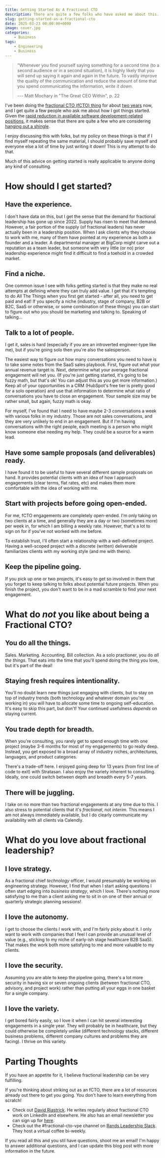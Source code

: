 ```yaml
---
title: Getting Started As A Fractional CTO
description: There are quite a few folks who have asked me about this. Here's the short version of how I got started, and some advice for those considering it.
slug: getting-started-as-a-fractional-cto
date: 2025-03-23 00:00:00+0000
image: cover.jpg
categories:
    - Business
tags:
    - Engineering
    - Business
---
```


> "Whenever you find yourself saying something for a second time (to a second
> audience or in a second situation), it is highly likely that you will send up
> saying it again and again in the future. To vastly improve the quality of the
> communication and reduce the amount of time that you spend communicating the
> information, _write it down_.
>
> --- Matt Mochary in "The Great CEO Within", p. 22

I've been doing the [fractional CTO (fCTO)
thing](/p/wide-world-of-the-fractional-cto/) for about [two
years](/p/2024-in-retro/) now, and I
get quite a few people who ask me about how I got things started. Given the
[rapid reduction in available software development-related
positions](https://fred.stlouisfed.org/series/IHLIDXUSTPSOFTDEVE), it makes
sense that there are quite a few who are considering [hanging out a
shingle](https://idioms.thefreedictionary.com/hang+out+shingle).

I enjoy discussing this with folks, but my policy on these things is that if I
find myself repeating the same material, I should probably save myself and
everyone else a lot of time by just writing it down! This is my attempt to do
that.

Much of this advice on getting started is really applicable to anyone doing any
kind of consulting.

# How should I get started?

## Have the experience.

I don't have data on this, but I get the sense that the demand for fractional
leadership has gone up since 2022. Supply has risen to meet that demand.
However, a fair portion of the supply (of fractional leaders) has never actually been in a leadership
position. When I ask clients why they choose to work with me, many of them
have pointed at my experience as both a founder and a leader. A
departmental manager at BigCorp might carve out a reputation as a team leader,
but someone with very little (or no) prior leadership experience might find it
difficult to find a toehold in a crowded market.

## Find a niche.

One common issue I see with folks getting started is that they make no
real attempts at defining where they can truly add value. I get that it's
tempting to do All The Things when you first get started - after all, you need
to get paid and eat! If you specify a niche (industry, stage of
company, B2B or B2C, SaaS or otherwise, or some combination of these things)
you can start to figure out who you should be marketing and talking to. Speaking
of talking...

## Talk to a lot of people.

I get it, sales is hard (especially if you are an introverted engineer-type like
me), but if you're going solo then you're also the salesperson.

The easiest way to figure out how many conversations you need to have is to
take some notes from the SaaS sales playbook. First, figure out what your annual
revenue target is. Next, determine what your average fractional engagement will
net you. (If you're just getting started, it's going to be fuzzy math, but
that's ok! You can adjust this as you get more information.) Keep all of your
opportunities in a CRM (HubSpot's free tier is pretty good for a solo operation)
and use that information to determine what ratio of conversations you have to
close an engagement. Your sample size may be rather small, but again, fuzzy math
is okay.

For myself, I've found that I need to have maybe 2-3 conversations a week with
various folks in my industry. Those are not sales conversations, and they
are very unlikely to end in an engagement. But if I'm having conversations with
the right people, each meeting is a person who might know someone else needing
my help. They could be a source for a warm lead.

## Have some sample proposals (and deliverables) ready.

I have found it to be useful to have several different sample proposals on hand.
It provides potential clients with an idea of how I approach engagements (clear
terms, flat rates, etc) and makes them more comfortable with the idea of working
with me.

## Start with projects before going open-ended.

For me, fCTO engagements are completely open-ended. I'm only taking on two
clients at a time, and generally they are a day or two (sometimes more) per week
in, for which I am billing a weekly rate. However, that's a lot to sign on for
if you've not worked with me before.

To establish trust, I'll often start a relationship with a well-defined project.
Having a well-scoped project with a discrete (written) deliverable familiarizes
clients with my working style (and me with theirs).

## Keep the pipeline going.

If you pick up one or two projects, it's easy to get so involved in them that
you forget to keep talking to folks about potential future projects. When you
finish the project, you don't want to be in a mad scramble to find your next
engagement.


# What do _not_ you like about being a Fractional CTO?

## You do all the things.

Sales. Marketing. Accounting. Bill collection. As a solo practioner, you do _all
the things_. That eats into the time that you'll spend doing the thing you love,
but it's part of the deal!

## Staying fresh requires intentionality.

You'll no doubt learn new things just engaging with clients, but to stay on top
of industry trends (both technology and whatever domain you're working in) you
will have to allocate some time to ongoing self-education. It's easy to skip
this part, but don't! Your continued usefulness _depends_ on staying current.

## You trade depth for breadth.

When you're consulting, you rarely get to spend enough time with one
project (maybe 3-6 months for most of my engagements) to go really deep. Instead, you
get exposed to a broad array of industry niches, architectures, languages, and
product categories.

There's a trade-off here. I enjoyed going deep for 13 years (from first line of
code to exit) with Stratasan. I also enjoy the variety inherent to consulting.
Ideally, one could switch between depth and breadth every 5-7 years.

## There will be juggling.

I take on no more than two fractional engagements at any time due to this. I
also stress to potential clients that it's _fractional_, not _interim._ This
means I am not always immediately available, but I do clearly communicate
my availability with all clients via Calendly.

# What do you love about fractional leadership?

## I love strategy.

As a fractional chief _technology_ officer, I would presumably be working on
engineering strategy. However, I find that when I start asking questions I often
start edging into _business strategy_, which I love. There's nothing more
satisfying to me than a client asking me to sit in on one of their annual or
quarterly strategic planning sessions!

## I love the autonomy.

I get to choose the clients I work with, and I'm fairly picky about it. I only
want to work with companies that I feel I can provide an unusual level of value
(e.g., sticking to my niche of early-ish stage healthcare B2B SaaS). That makes
the work both more satisfying to me and more valuable to my clients.

## I love the security.

Assuming you are able to keep the pipeline going, there's a lot more security in
having six or seven ongoing clients (between fractional CTO, advisory, and
project work) rather than putting all your eggs in one basket for a single
company.

## I love the variety.

I get bored fairly easily, so I love it when I can hit several interesting
engagements in a single year. They will probably be in healthcare, but they
could otherwise be completely unlike (different technology stacks, different
business problems, different company cultures and problems they are facing). I
thrive on this variety.

# Parting Thoughts

If you have an appetite for it, I believe fractional leadership can be very
fulfilling.

If you're thinking about striking out as an fCTO, there are a lot of resources
already out there to get you going. You don't have to learn everything from
scratch!

- Check out [David Riastrick](https://www.linkedin.com/in/draistrick/). He
  writes regularly about fractional CTO work on LinkedIn and elsewhere.
  He also has an email newsletter you can sign up for
  [here](https://davidraistrick.com/subscribe/).
- Check out the #fractional-cto-vpe channel on [Rands Leadership
  Slack](https://randsinrepose.com/welcome-to-rands-leadership-slack/). They
  host a virtual coffee bi-weekly.

If you read all this and you stil have questions, shoot me an email! I'm happy
to answer additional questions, and I can update this blog post with more
information in the future.
